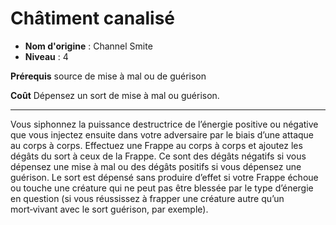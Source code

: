# Châtiment canalisé

 * **Nom d'origine** : Channel Smite
 * **Niveau** : 4


<p><strong>Prérequis</strong> source de mise à mal ou de guérison</p>
<p><strong>Coût</strong> Dépensez un sort de mise à mal ou guérison.</p>
<hr>
<p>Vous siphonnez la puissance destructrice de l’énergie positive ou négative que vous injectez ensuite dans votre adversaire par le biais d’une attaque au corps à corps. Effectuez une Frappe au corps à corps et ajoutez les dégâts du sort à ceux de la Frappe. Ce sont des dégâts négatifs si vous dépensez une mise à mal ou des dégâts positifs si vous dépensez une guérison. Le sort est dépensé sans produire d’effet si votre Frappe échoue ou touche une créature qui ne peut pas être blessée par le type d’énergie en question (si vous réussissez à frapper une créature autre qu’un mort‑vivant avec le sort guérison, par exemple).</p>